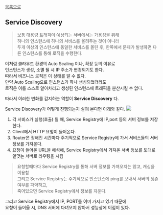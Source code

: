 [목록으로](https://github.com/Donsworkout/techInterview/blob/master/README.md)

## Service Discovery
> 보통 대용량 트래픽이 예상되는 서버에서는 가용성을 위해  
하나의 인스턴스에 하나의 서비스를 올려두는 것이 아니라  
두개 이상의 인스턴스에 동일한 서비스를 올린 후, 한쪽에서 문제가 발생하면 다른 인스턴스를 통해 로직을 수행한다.

이처럼 클라우드 환경의 Auto Scaling 이나, 확장 등의 이유로  
인스턴스가 생성, 소멸 될 시 IP 주소가 변경되기도 한다.  
따라서 비즈니스 로직은 이 상태를 알 수 없다.  
만약 Auto Scaling으로 인스턴스가 하나 생성되었더라도  
로직은 이를 스스로 알아차리고 생성된 인스턴스에 트래픽을 분산시킬 수 없다.  

따라서 이러한 변화를 감지하는 역할이 **Service Discovery** 다.

Service Discovery가 어떻게 진행되는지 살펴 본다면 아래와 같다.
<img src="https://t1.daumcdn.net/cfile/tistory/99E44A3A5A955A902C"/>  
1. 각 서비스가 실행(호출) 될 때, Service Registry에 IP,port 등의 서버 정보를 저장한다.
2. Client에서 HTTP 요청이 들어온다.
3. Router은 정해진 시간마다 주기적으로 Service Registry에 가서 서비스들의 서버 정보를 가져온다.
4. 요청이 들어온 URL을 해석해, Service Registry에서 가져온 서버 정보를 토대로 알맞는 서버로 라우팅을 시킴

> 요청할때마다 Service Registry를 통해 서버 정보를 가져오지는 않고, 캐싱을 이용함  
그리고 Service Registry는 주기적으로 인스턴스에 ping를 보내서 서버의 생존여부를 파악하고,  
죽어있으면 Service Registry에서 정보를 지운다.  

그리고 Service Registry에서 IP, PORT를 이미 가지고 있기 때문에  
요청이 들어올 시, DNS 서버에 다녀오지 않아서 성능상에 이점이 있다.
